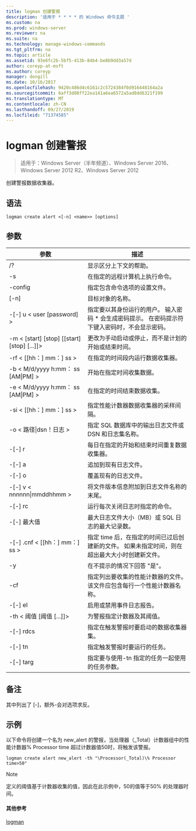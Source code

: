 ```yaml
---
title: logman 创建警报
description: '适用于 * * * * 的 Windows 命令主题 '
ms.custom: na
ms.prod: windows-server
ms.reviewer: na
ms.suite: na
ms.technology: manage-windows-commands
ms.tgt_pltfrm: na
ms.topic: article
ms.assetid: 93e6fc2b-5bf5-413b-84b4-be8b9dd3a57d
author: coreyp-at-msft
ms.author: coreyp
manager: dongill
ms.date: 10/16/2017
ms.openlocfilehash: 9420c486d4c6161c2c5724384f0d916448164a2a
ms.sourcegitcommit: 6aff3d88ff22ea141a6ea6572a5ad8dd6321f199
ms.translationtype: MT
ms.contentlocale: zh-CN
ms.lasthandoff: 09/27/2019
ms.locfileid: "71374585"
---
```

# <a name="logman-create-alert"></a>logman 创建警报

>适用于：Windows Server（半年频道）、Windows Server 2016、Windows Server 2012 R2、Windows Server 2012

创建警报数据收集器。  

## <a name="syntax"></a>语法  
```  
logman create alert <[-n] <name>> [options]  
```  
## <a name="parameters"></a>参数  

|                 参数                  |                                                                               描述                                                                               |
|--------------------------------------------|-------------------------------------------------------------------------------------------------------------------------------------------------------------------------|
|                     /?                     |                                                                    显示区分上下文的帮助。                                                                     |
|             -s <computer name>             |                                                          在指定的远程计算机上执行命令。                                                          |
|              -config <value>               |                                                         指定包含命令选项的设置文件。                                                         |
|                [-n] <name>                 |                                                                       目标对象的名称。                                                                        |
|          -[-] u < user [password] >           | 指定要以其身份运行的用户。 输入密码 \* 会生成密码提示。 在密码提示符下键入密码时，不会显示密码。 |
| -m < [start] [stop] [[start] [stop] [...]]> |                                                更改为手动启动或停止，而不是计划的开始或结束时间。                                                 |
|             -rf < [[hh：] mm：] ss >             |                                                        在指定的时间段内运行数据收集器。                                                         |
|     -b < M/d/yyyy h:mm： ss [AM&#124;PM] >      |                                                              开始在指定时间收集数据。                                                               |
|     -e < M/d/yyyy h:mm： ss [AM&#124;PM] >      |                                                               在指定的时间结束数据收集。                                                                |
|             -si < [[hh：] mm：] ss >             |                                                 指定性能计数器数据收集器的采样间隔。                                                  |
|           -o < 路径&#124;dsn！日志 >           |                                              指定 SQL 数据库中的输出日志文件或 DSN 和日志集名称。                                               |
|                   -[-] r                    |                                                  每日在指定的开始和结束时间重复数据收集器。                                                  |
|                   -[-] a                    |                                                                     追加到现有日志文件。                                                                     |
|                   -[-] o                   |                                                                     覆盖现有的日志文件。                                                                     |
|        -[-] v < nnnnnn&#124;mmddhhmm >        |                                                   将文件版本信息附加到日志文件名称的末尾。                                                   |
|               -[-] rc <task>                |                                                         运行每次关闭日志时指定的命令。                                                          |
|              -[-] 最大值 <value>               |                                                 最大日志文件大小（MB）或 SQL 日志的最大记录数。                                                  |
|           -[-] .cnf < [[hh：] mm：] ss >           |     指定 time 后，在指定的时间已过后创建新的文件。 如果未指定时间，则在超出最大大小时创建新文件。     |
|                     -y                     |                                                             在不提示的情况下回答 "是"。                                                              |
|               -cf <filename>               |                       指定列出要收集的性能计数器的文件。 该文件应包含每行一个性能计数器名称。                        |
|                   -[-] el                   |                                                                启用或禁用事件日志报告。                                                                 |
|     -th < 阈值 [阈值 [...]]>      |                                                        为警报指定计数器及其阈值。                                                        |
|              -[-] rdcs <name>               |                                                     指定在触发警报时要启动的数据收集器集。                                                      |
|               -[-] tn <task>                |                                                             指定触发警报时要运行的任务。                                                              |
|            -[-] targ <argument>             |                                               指定要与使用-tn 指定的任务一起使用的任务参数。                                                |

## <a name="remarks"></a>备注  
其中列出了 [-]，额外-会对选项求反。  
## <a name="BKMK_examples"></a>示例  
以下命令将创建一个名为 new_alert 的警报，当处理器（_Total）计数器组中的性能计数器% Processor time 超过计数器值50时，将触发该警报。  
```  
logman create alert new_alert -th "\Processor(_Total)\% Processor time>50"  
```  
> [!NOTE]
> 定义的阈值基于计数器收集的值，因此在此示例中，50的值等于50% 的处理器时间。  
> #### <a name="additional-references"></a>其他参考  
> [logman](logman.md)  
